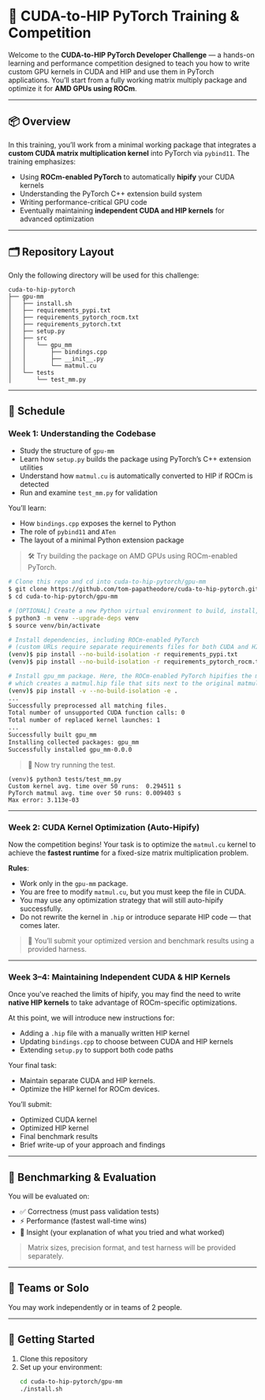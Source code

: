 # 🧠 CUDA-to-HIP PyTorch Training & Competition

Welcome to the **CUDA-to-HIP PyTorch Developer Challenge** — a hands-on learning and performance competition designed to teach you how to write custom GPU kernels in CUDA and HIP and use them in PyTorch applications. You’ll start from a fully working matrix multiply package and optimize it for **AMD GPUs using ROCm**.

---

## 📦 Overview

In this training, you’ll work from a minimal working package that integrates a **custom CUDA matrix multiplication kernel** into PyTorch via `pybind11`. The training emphasizes:

- Using **ROCm-enabled PyTorch** to automatically **hipify** your CUDA kernels
- Understanding the PyTorch C++ extension build system
- Writing performance-critical GPU code
- Eventually maintaining **independent CUDA and HIP kernels** for advanced optimization

---

## 🗂 Repository Layout

Only the following directory will be used for this challenge:

```
cuda-to-hip-pytorch
├── gpu-mm
│   ├── install.sh
│   ├── requirements_pypi.txt
│   ├── requirements_pytorch_rocm.txt
│   ├── requirements_pytorch.txt
│   ├── setup.py
│   ├── src
│   │   └── gpu_mm
│   │       ├── bindings.cpp
│   │       ├── __init__.py
│   │       └── matmul.cu
│   └── tests
│       └── test_mm.py
```


---

## 📅 Schedule

### Week 1: **Understanding the Codebase**

- Study the structure of `gpu-mm`
- Learn how `setup.py` builds the package using PyTorch’s C++ extension utilities
- Understand how `matmul.cu` is automatically converted to HIP if ROCm is detected
- Run and examine `test_mm.py` for validation

You’ll learn:
- How `bindings.cpp` exposes the kernel to Python
- The role of `pybind11` and `ATen`
- The layout of a minimal Python extension package

> 🛠 Try building the package on AMD GPUs using ROCm-enabled PyTorch.

```bash
# Clone this repo and cd into cuda-to-hip-pytorch/gpu-mm
$ git clone https://github.com/tom-papatheodore/cuda-to-hip-pytorch.git
$ cd cuda-to-hip-pytorch/gpu-mm

# [OPTIONAL] Create a new Python virtual environment to build, install, and test. Then activate it.
$ python3 -m venv --upgrade-deps venv
$ source venv/bin/activate

# Install dependencies, including ROCm-enabled PyTorch
# (custom URLs require separate requirements files for both CUDA and HIP).
(venv)$ pip install --no-build-isolation -r requirements_pypi.txt
(venv)$ pip install --no-build-isolation -r requirements_pytorch_rocm.txt

# Install gpu_mm package. Here, the ROCm-enabled PyTorch hipifies the matmul.cu file during the build, 
# which creates a matmul.hip file that sits next to the original matmul.cu.
(venv)$ pip install -v --no-build-isolation -e .
... 
Successfully preprocessed all matching files.
Total number of unsupported CUDA function calls: 0
Total number of replaced kernel launches: 1
...
Successfully built gpu_mm
Installing collected packages: gpu_mm
Successfully installed gpu_mm-0.0.0
```

> 🚀 Now try running the test.

```# Run test.
(venv)$ python3 tests/test_mm.py
Custom kernel avg. time over 50 runs:  0.294511 s
PyTorch matmul avg. time over 50 runs: 0.009403 s
Max error: 3.113e-03
```

---

### Week 2: **CUDA Kernel Optimization (Auto-Hipify)**

Now the competition begins! Your task is to optimize the `matmul.cu` kernel to achieve the **fastest runtime** for a fixed-size matrix multiplication problem.

**Rules**:
- Work only in the `gpu-mm` package.
- You are free to modify `matmul.cu`, but you must keep the file in CUDA.
- You may use any optimization strategy that will still auto-hipify successfully.
- Do not rewrite the kernel in `.hip` or introduce separate HIP code — that comes later.

> 🔬 You’ll submit your optimized version and benchmark results using a provided harness.

---

### Week 3–4: **Maintaining Independent CUDA & HIP Kernels**

Once you've reached the limits of hipify, you may find the need to write **native HIP kernels** to take advantage of ROCm-specific optimizations.

At this point, we will introduce new instructions for:
- Adding a `.hip` file with a manually written HIP kernel
- Updating `bindings.cpp` to choose between CUDA and HIP kernels
- Extending `setup.py` to support both code paths

Your final task:
- Maintain separate CUDA and HIP kernels.
- Optimize the HIP kernel for ROCm devices.

You’ll submit:
- Optimized CUDA kernel
- Optimized HIP kernel
- Final benchmark results
- Brief write-up of your approach and findings

---

## 🧪 Benchmarking & Evaluation

You will be evaluated on:
- ✅ Correctness (must pass validation tests)
- ⚡ Performance (fastest wall-time wins)
- 🧠 Insight (your explanation of what you tried and what worked)

> Matrix sizes, precision format, and test harness will be provided separately.

---

## 👥 Teams or Solo

You may work independently or in teams of 2 people.

---

## 📎 Getting Started

1. Clone this repository
2. Set up your environment:
   ```bash
   cd cuda-to-hip-pytorch/gpu-mm
   ./install.sh
